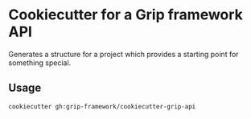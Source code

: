 # Cookiecutter for a Grip framework API

Generates a structure for a project which provides a starting point for something special.

## Usage

```bash
cookiecutter gh:grip-framework/cookiecutter-grip-api
```